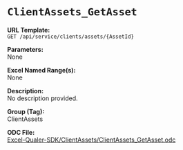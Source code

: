 # `ClientAssets_GetAsset`

**URL Template:**  
`GET /api/service/clients/assets/{AssetId}`

**Parameters:**  
None

**Excel Named Range(s):**  
None

**Description:**  
No description provided.

**Group (Tag):**  
ClientAssets

**ODC File:**  
[Excel-Qualer-SDK/ClientAssets/ClientAssets_GetAsset.odc](https://github.com/Johnson-Gage-Inspection-Inc/qualer-sdk-odc/blob/main/Excel-Qualer-SDK/ClientAssets/ClientAssets_GetAsset.odc)
